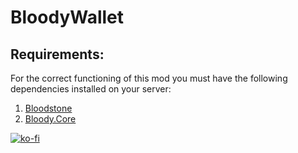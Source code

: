 # BloodyWallet

## Requirements:

For the correct functioning of this mod you must have the following dependencies installed on your server:

1. [Bloodstone](https://github.com/decaprime/Bloodstone)
2. [Bloody.Core](https://github.com/oscarpedrero/BloodyCore)

[![ko-fi](https://ko-fi.com/img/githubbutton_sm.svg)](https://ko-fi.com/K3K8ENRQY)
